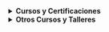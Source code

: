 <details>
<summary><h4 style="display: inline;">Cursos y Certificaciones</h4></summary>
	<ul>
		<li><strong>AZ-900:</strong> Microsoft Azure Fundamentals - <em>Microsoft - Pearson VUE 2025 </em><a href="../assets/certs/az900_cert.pdf" target="_blank">[Certificate]</a></li>
		<li><strong>LPIC-1:</strong> Linux Administrator - <em>ACG 2020 </em><a href="../assets/certs/LPIC-1_F2FE9BC58833.pdf" target="_blank">[Certificado]</a></li>
		<li><strong>MS-10997:</strong> Office 365 Administration and Troubleshooting - <em>Intertron Education 2021 </em><a href="../assets/certs/10997.pdf" target="_blank">[Certificado]</a></li>
	</ul>
</details>

<details>
<summary><h4 style="display: inline;">Otros Cursos y Talleres</h4></summary>
	<ul>
		<li>Teledetección SAR - <em>CONAE 2022 </em><a href="../assets/certs/SAR.pdf" target="_blank">[Certificado]</a></li>
		<li>Introducción a la Compatibilidad Electromagnética - <em>IUA 2019</em></li>
		<li>Conceptos Prácticos para el Diseño de un Sitio de Energía Fotovoltaica-Eólica - <em>IUA 2019</em></li>
		<li>Introducción a la Seguridad Informática - <em>IUA 2017</em></li>
		<li>SECOM 2016: Sistemas de Modulación Ortogonales, Soluciones Indoor 3G - <em>UTN FRC 2016</em></li>
		<li>Introducción al Cómputo de Altas Prestaciones (HPC) - <em>IUA 2013</em></li>
		<li>Elementos de Matemática - <em>UNC 2008</em></li>
	</ul>
</details>

